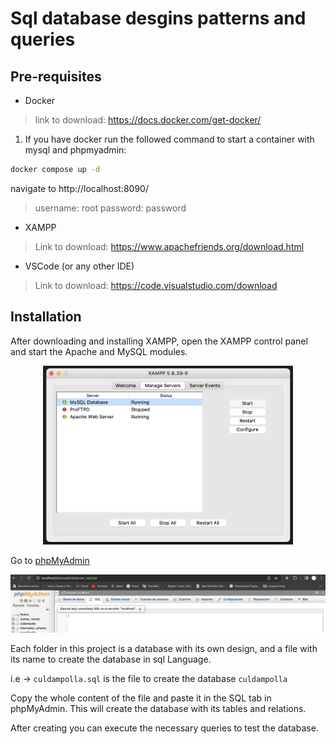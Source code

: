 # Sql database desgins patterns and queries

## Pre-requisites
- Docker
> link to download: https://docs.docker.com/get-docker/
1. If you have docker run the followed command to start a container with mysql and phpmyadmin:
   
```bash
docker compose up -d
```

navigate to http://localhost:8090/
> username: root
> password: password


- XAMPP 
  
> Link to download: https://www.apachefriends.org/download.html
- VSCode (or any other IDE)

> Link to download: https://code.visualstudio.com/download


## Installation

After downloading and installing XAMPP, open the XAMPP control panel and start the Apache and MySQL modules.
<div align="center">
<img src="./Screenshot%202023-07-17%20at%2015.10.01.png" width="400px">
</div>

Go to [phpMyAdmin](http://localhost/phpmyadmin/sql.php)

<img src="./Screenshot%202023-07-17%20at%2015.20.24.png">

Each folder in this project is a database with its own design, and a file with its name to create the database in sql Language.

i.e -> ``culdampolla.sql`` is the file to create the database ``culdampolla``

Copy the whole content of the file and paste it in the SQL tab in phpMyAdmin.
This will create the database with its tables and relations.

After creating you can execute the necessary queries to test the database.

